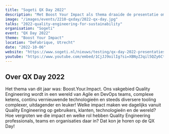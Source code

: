```yaml
---
title: "Sogeti QX Day 2022"
description: "Met Boost Your Impact als thema draaide de presentatie om het maken van duurzame keuzes bij het ontwikkelen."
image: "/images/events/2210-qxday/2022-qx-day.jpg"
talks: "2022-quality-engineering-for-sustainability"
organisation: "Sogeti"
event: "QX Day 2022"
theme: "Boost Your Impact"
location: "DeFabrique, Utrecht"
date: "2022-10-06"
website: "https://www.sogeti.nl/nieuws/testing/qx-day-2022-presentaties-terugkijken/"
youtube: "https://www.youtube.com/embed/1CjJJ9oilIg?si=XBNyZJqil5QZy6Ct"
---
```


## Over QX Day 2022

Het thema van dit jaar was: Boost.Your.Impact. Ons vakgebied Quality Engineering wordt in een wereld van Agile en DevOps teams, complexe ketens, continu vernieuwende technologieën en steeds diversere tooling complexer, uitdagender en leuker! Welke impact maken we dagelijks vanuit Quality Engineering op gebruikers, klanten, technologieën en de wereld? Hoe vergroten we die impact en welke rol hebben Quality Engineering professionals, teams en organisaties daar in? Dat kon je horen op de QX Day!
